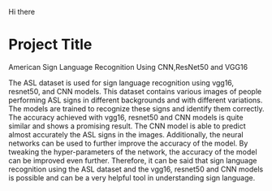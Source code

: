 	
Hi there
# Project Title
American Sign Language Recognition Using CNN,ResNet50 and VGG16

The ASL dataset is used for sign language recognition using vgg16, resnet50, and CNN models. This dataset contains various images of people performing ASL signs in different backgrounds and with different variations. The models are trained to recognize these signs and identify them correctly. The accuracy achieved with vgg16, resnet50 and CNN models is quite similar and shows a promising result. The CNN model is able to predict almost accurately the ASL signs in the images. Additionally, the neural networks can be used to further improve the accuracy of the model. By tweaking the hyper-parameters of the network, the accuracy of the model can be improved even further. Therefore, it can be said that sign language recognition using the ASL dataset and the vgg16, resnet50 and CNN models is possible and can be a very helpful tool in understanding sign language.

